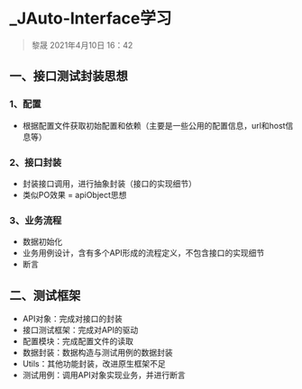 # _JAuto-Interface学习

> 黎晟 2021年4月10日 16：42 

## 一、接口测试封装思想

### 1、配置

- 根据配置文件获取初始配置和依赖（主要是一些公用的配置信息，url和host信息等）

### 2、接口封装

- 封装接口调用，进行抽象封装（接口的实现细节）
- 类似PO效果 = apiObject思想

### 3、业务流程

- 数据初始化
- 业务用例设计，含有多个API形成的流程定义，不包含接口的实现细节
- 断言

## 二、测试框架

- API对象：完成对接口的封装
- 接口测试框架：完成对API的驱动
- 配置模块：完成配置文件的读取
- 数据封装：数据构造与测试用例的数据封装
- Utils：其他功能封装，改进原生框架不足
- 测试用例：调用API对象实现业务，并进行断言

## 

